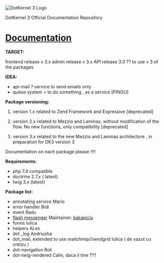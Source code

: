 ![DotKernel 3 Logo ](logo1.png)

DotKernel 3 Official Documentation Repository

# [Documentation](docs)

**TARGET:**

  frontend release   v 3.x
  admin    release   v 3.x
  API      release 3.0 ?? to use v 3 of the packages 

**IDEA:** 
- api-mail ? service to send emails only 
- queue system + to do something , as a service [PINGU]

**Package versioning:**
1. version 1.x related to Zend Framework  and Expressive [deprecated]

2. version 2.x related to Mezzio and Laminas, without modification of the flow. No new functions, only compatibility [deprecated]

3. version 3.x related to the new Mezzio and Laminas architecture , in preparation for DK3 version 3

Documentation on each package please !!!!

**Requirements:**
- php 7.4 compatible 
- doctrine 2.7.x ( latest) 
- twig 3.x (latest)

**Package list:**

- annotating service Mario
- error handler  Bidi 
- event Radu
- [flash messenger](https://github.com/dotkernel/dot-flashmessenger) Maintainer: [kakapiciu](https://github.com/kakapiciu)
- forms Iulica
- helpers  ALex
- dot _log Andriusha
- dot_mail, extended to use mailchimp//sendgrid  Iulica ( de vazut cu cretzu ) 
- dot-navigation Roli
- dot-twig-rendered  Calin, daca il tine ??? 


